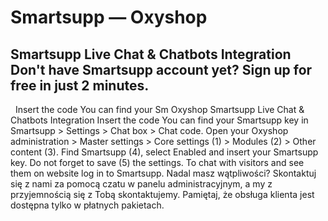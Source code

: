# Smartsupp — Oxyshop
## Smartsupp Live Chat & Chatbots Integration Don't have Smartsupp account yet? Sign up for free in just 2 minutes.
  Insert the code You can find your Sm
Oxyshop 
Smartsupp Live Chat & Chatbots Integration
Insert the code
You can find your Smartsupp key in Smartsupp > Settings > Chat box > Chat code.
Open your Oxyshop administration > Master settings > Core settings (1) > Modules (2) > Other content (3). Find Smartsupp (4), select Enabled and insert your Smartsupp key. Do not forget to save (5) the settings.
To chat with visitors and see them on website log in to Smartsupp.
Nadal masz wątpliwości? Skontaktuj się z nami za pomocą czatu w panelu administracyjnym, a my z przyjemnością się z Tobą skontaktujemy. Pamiętaj, że obsługa klienta jest dostępna tylko w płatnych pakietach.

